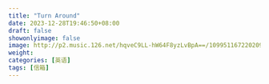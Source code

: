 ```yaml
---
title: "Turn Around"
date: 2023-12-28T19:46:50+08:00
draft: false
showonlyimage: false
image: http://p2.music.126.net/hqveC9LL-hW64F8yzLvBpA==/109951167220209917.jpg
weight: 
categories: [英语]
tags: [信箱]
---
```


